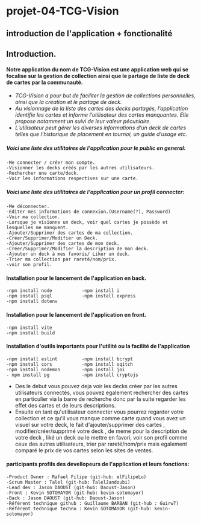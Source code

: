 # **projet-04-TCG-Vision**
## **introduction de l'application + fonctionalité**
## **Introduction.**
#### **Notre application du nom de TCG-Vision est une application web qui se focalise sur la gestion de collection ainsi que le partage de liste de deck de cartes par la communauté.**
 * *TCG-Vision a pour but de faciliter la gestion de collections personnelles, ainsi que la création et le partage de deck.*
* *Au visionnage de la liste des cartes des decks partagés, l’application identifie les cartes et informe l’utilisateur des cartes manquantes. Elle propose notamment un suivi de leur valeur pécuniaire.*
* *L’utilisateur peut gérer les diverses informations d’un deck de cartes telles que l’historique de placement en tournoi, un guide d’usage etc.*
##### Voici une liste des utilitaires de l'application pour le public en general:
    -Me connecter / créer mon compte.
    -Visionner les decks créés par les autres utilisateurs.
    -Rechercher une carte/deck.
    -Voir les informations respectives sur une carte.
##### Voici une liste des utilitaires de l'application pour un profil connecter:
    -Me déconnecter.
    -Editer mes informations de connexion.(Username(?), Password)
    -Voir ma collection.
    -Lorsque je visionne un deck, voir quel cartes je possède et lesquelles me manquent.
    -Ajouter/Supprimer des cartes de ma collection.
    -Créer/Supprimer/Modifier un Deck.
    -Ajouter/Supprimer des cartes de mon deck.
    -Créer/Supprimer/Modifier la description de mon deck.
    -Ajouter un deck à mes favoris/ Liker un deck.
    -Trier ma collection par rareté/nom/prix.
    -voir son profil.
#### Installation pour le lancement de l'application en back.
    -npm install node           -npm install i
    -npm install psql           -npm install express
    -npm install dotenv
#### Installation pour le lancement de l'application en front.
    -npm install vite
    -npm install build
#### Installation d'outils importants pour l'utilité ou la facilité de l'application
    -npm install eslint         -npm install bcrypt
    -npm install cors           -npm install sqitch
    -npm install nodemon        -npm install joi
    - npm install pg            -npm install cryptojs
* Des le debut vous pouvez deja voir les decks créer par les autres utilisateurs connectés, vous pouvez egalement rechercher des cartes en particulier via la barre de recherche donc par la suite regarder les effet des cartes et de leurs descriptions.
* Ensuite en tant qu'utilisateur connecter vous pourrez regarder votre collection et ce qu'il vous manque comme carte quand vous avez un visuel sur votre deck, le fait d'ajouter/supprimer des cartes , modifier/créer/supprimé votre deck , de meme pour la description de votre deck , liké un deck ou le mettre en favori, voir son profil comme ceux des autres utilisateurs, trier par rareté/nom/prix mais egalement comparé le prix de vos cartes selon les sites de ventes.
#### participants profils des devellopeurs de l'application et leurs fonctions:
    -Product Owner : Rafael Filipe (git-hub: elFilipeLu)
    -Scrum Master : Talel (git-hub: TalelJandoubi)
    -Lead dev : Jason DAOUST (git-hub: Daoust-Jason)
    -Front : Kevin SOTOMAYOR (git-hub: kevin-sotomayor)
    -Back : Jason DAOUST (git-hub: Daoust-Jason)
    -Référent technique github : Guillaume BARBAN (git-hub : Guirw7)
    -Référent technique techno : Kevin SOTOMAYOR (git-hub: kevin-sotomayor)
